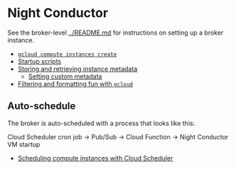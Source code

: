 # Night Conductor

See the broker-level [../README.md](../README.md) for instructions on setting up a broker instance.

- [`gcloud compute instances create`](https://cloud.google.com/sdk/gcloud/reference/compute/instances/create)
- [Startup scripts](https://cloud.google.com/compute/docs/startupscript)
- [Storing and retrieving instance metadata](https://cloud.google.com/compute/docs/storing-retrieving-metadata)
    - [Setting custom metadata](https://cloud.google.com/compute/docs/storing-retrieving-metadata#custom)
- [Filtering and formatting fun with `gcloud`](https://cloud.google.com/blog/products/gcp/filtering-and-formatting-fun-with)

## Auto-schedule

The broker is auto-scheduled with a process that looks like this:

Cloud Scheduler cron job -> Pub/Sub -> Cloud Function -> Night Conductor VM startup

- [Scheduling compute instances with Cloud Scheduler](https://cloud.google.com/scheduler/docs/start-and-stop-compute-engine-instances-on-a-schedule)
